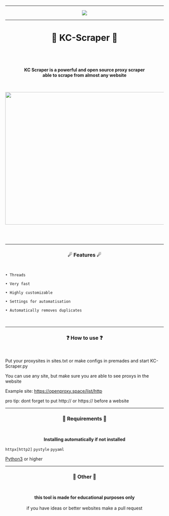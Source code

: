 <!-- yes i let me inspire by billy -->
-----

<p align="center">
<img src="https://user-images.githubusercontent.com/70746714/203648723-062ef2cb-8ae3-4a69-8e48-f034b91b9682.gif"
</p>

----
     
# <p align="center">👾 KC-Scraper 👾</p>
<br>
<br>

<p align="center">
<strong>KC Scraper is a powerful and open source proxy scraper <br> able to scrape from almost any website </strong>
</p>
<br>

<p align="center">
<img src="https://user-images.githubusercontent.com/70746714/182049128-e56320de-01cc-4566-acce-c897acb36665.png" width="800" height=420">
</p>
<br>
<br>

-----

### <p align="center">☄ Features ☄</p>
<br>

    • Threads
                     
    • Very fast

    • Highly customizable
    
    • Settings for automatisation
                     
    • Automatically removes duplicates

<br>

-----

### <p align="center">❓ How to use ❓</p>
<br>

Put your proxysites in sites.txt or make configs in premades and start KC-Scraper.py

You can use any site, but make sure you are able to see proxys in the website

Example site: https://openproxy.space/list/http

pro tip: dont forget to put http:// or https:// before a website
<br>

-----

### <p align="center">🔩 Requirements 🔩</p>
<br>

<p align="center"> <strong>Installing automatically if not installed </strong></p>

`httpx[http2]`
`pystyle`
`pyyaml`

<a href="https://www.python.org/">Python3</a> or higher
<br>

----
### <p align="center">📌 Other 📌</p>
<br>                                 
<p align="center"><strong>this tool is made for educational purposes only</strong><br><br>if you have ideas or better websites make a pull request</p>

